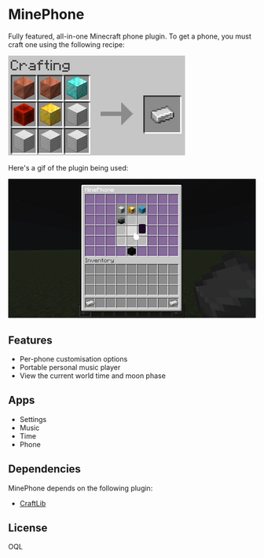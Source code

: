 # MinePhone
Fully featured, all-in-one Minecraft phone plugin. To get a phone, you must craft one using the following recipe:

![Crafting Recipe](./github/crafting.png)

Here's a gif of the plugin being used:

![GIF of the Plugin in action](./github/minephone.gif)
## Features
- Per-phone customisation options
- Portable personal music player
- View the current world time and moon phase

## Apps
- Settings
- Music
- Time
- Phone

## Dependencies
MinePhone depends on the following plugin:
- [CraftLib](https://www.spigotmc.org/resources/craftlib.79163/)

## License
OQL
